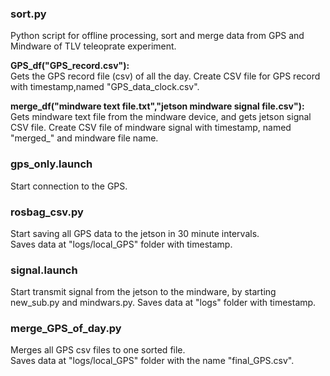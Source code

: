 ### sort.py
Python script for offline processing, sort and merge data from GPS and Mindware of TLV teleoprate experiment.  
  
**GPS_df("GPS_record.csv"):**  
Gets the GPS record file (csv) of all the day. Create CSV file for GPS record with timestamp,named "GPS_data_clock.csv".

**merge_df("mindware text file.txt","jetson mindware signal file.csv"):**  
Gets mindware text file from the mindware device, and gets jetson signal CSV file. Create CSV file of mindware signal with timestamp, named "merged_" and mindware file name.     

### gps_only.launch  
Start connection to the GPS.  

### rosbag_csv.py  
Start saving all GPS data to the jetson in 30 minute intervals.  
Saves data at "logs/local_GPS" folder with timestamp.

### signal.launch  
Start transmit signal from the jetson to the mindware, by starting new_sub.py and mindwars.py. 
Saves data at "logs" folder with timestamp.

### merge_GPS_of_day.py 
Merges all GPS csv files to one sorted file.  
Saves data at "logs/local_GPS" folder with the name "final_GPS.csv".

